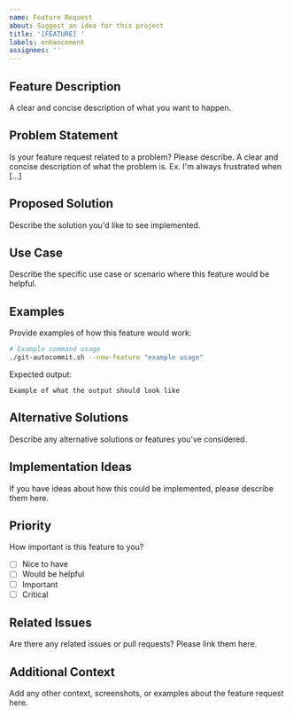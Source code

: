 ```yaml
---
name: Feature Request
about: Suggest an idea for this project
title: '[FEATURE] '
labels: enhancement
assignees: ''
---
```


## Feature Description
A clear and concise description of what you want to happen.

## Problem Statement
Is your feature request related to a problem? Please describe.
A clear and concise description of what the problem is. Ex. I'm always frustrated when [...]

## Proposed Solution
Describe the solution you'd like to see implemented.

## Use Case
Describe the specific use case or scenario where this feature would be helpful.

## Examples
Provide examples of how this feature would work:

```bash
# Example command usage
./git-autocommit.sh --new-feature "example usage"
```

Expected output:
```
Example of what the output should look like
```

## Alternative Solutions
Describe any alternative solutions or features you've considered.

## Implementation Ideas
If you have ideas about how this could be implemented, please describe them here.

## Priority
How important is this feature to you?
- [ ] Nice to have
- [ ] Would be helpful
- [ ] Important
- [ ] Critical

## Related Issues
Are there any related issues or pull requests? Please link them here.

## Additional Context
Add any other context, screenshots, or examples about the feature request here.
